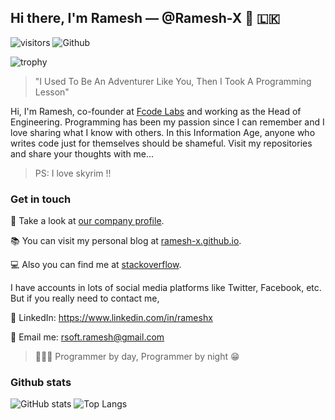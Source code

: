 ## Hi there, I'm Ramesh &mdash; @Ramesh-X 👋 🇱🇰

![visitors](https://visitor-badge.laobi.icu/badge?page_id=Ramesh-X) ![Github](https://img.shields.io/github/followers/Ramesh-X?label=Follow&style=social)


![trophy](https://github-profile-trophy.vercel.app/?username=Ramesh-X&row=1&column=5)

> "I Used To Be An Adventurer Like You, Then I Took A Programming Lesson"

Hi, I'm Ramesh, co-founder at [Fcode Labs](https://www.fcodelabs.com) and working as the Head of Engineering. Programming has been my passion since I can remember and I love sharing what I know with others. In this Information Age, anyone who writes code just for themselves should be shameful. Visit my repositories and share your thoughts with me...

> PS: I love skyrim !!

### Get in touch

🏬 Take a look at [our company profile](https://www.fcodelabs.com/about).

📚 You can visit my personal blog at [ramesh-x.github.io](http://ramesh-x.github.io/).

💻 Also you can find me at [stackoverflow](https://stackoverflow.com/users/2924323/ramesh-x).

I have accounts in lots of social media platforms like Twitter, Facebook, etc. But if you really need to contact me,

:large_blue_circle: LinkedIn: https://www.linkedin.com/in/rameshx

:red_circle: Email me: rsoft.ramesh@gmail.com

> 👨🏻‍💻 Programmer by day, Programmer by night :grin:

### Github stats

![GitHub stats](https://github-readme-stats.vercel.app/api?username=Ramesh-X&show_icons=true) ![Top Langs](https://github-readme-stats.vercel.app/api/top-langs/?username=Ramesh-X)
